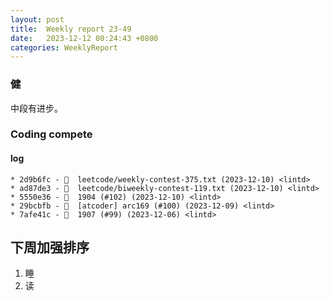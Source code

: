 ```yaml
---
layout: post
title:  Weekly report 23-49
date:   2023-12-12 00:24:43 +0800
categories: WeeklyReport
---
```


### 健

中段有进步。

### Coding compete

#### log
```
* 2d9b6fc - 🎉  leetcode/weekly-contest-375.txt (2023-12-10) <lintd>
* ad87de3 - 🎉  leetcode/biweekly-contest-119.txt (2023-12-10) <lintd>
* 5550e36 - 🎉  1904 (#102) (2023-12-10) <lintd>
* 29bcbfb - 🎉  [atcoder] arc169 (#100) (2023-12-09) <lintd>
* 7afe41c - 🎉  1907 (#99) (2023-12-06) <lintd>
```



## 下周加强排序

1. 睡
2. 读
